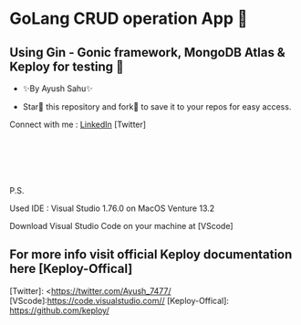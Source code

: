 # GoLang CRUD operation App 🚀
## Using Gin - Gonic framework, MongoDB Atlas & Keploy for testing 👀

- ✨By Ayush Sahu✨

- Star🌟 this repository and fork🍴 to save it to your repos for easy access.

Connect with me : [LinkedIn] [Twitter]

\
\
\
\
\
P.S. 

Used IDE : Visual Studio 1.76.0 on MacOS Venture 13.2

Download Visual Studio Code on your machine at [VScode]

## For more info visit official Keploy documentation here [Keploy-Offical]

[//]: # 

[LinkedIn]: <https://www.linkedin.com/in/ayushsahu77/>
[Twitter]: <https://twitter.com/Ayush_7477/
[VScode]:<https://code.visualstudio.com//>
[Keploy-Offical]: <https://github.com/keploy/>